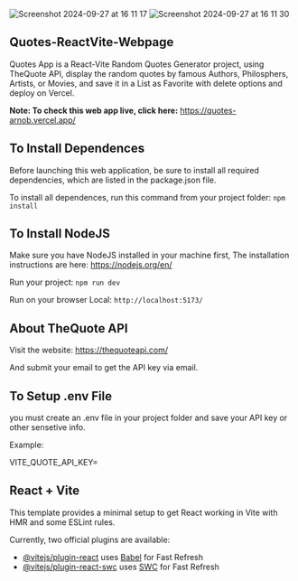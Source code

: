 
![Screenshot 2024-09-27 at 16 11 17](https://github.com/user-attachments/assets/c7a80594-06b6-4ecf-9525-309facd20151) ![Screenshot 2024-09-27 at 16 11 30](https://github.com/user-attachments/assets/b73ddaf7-7850-4df5-91b7-a55c20430beb)

## Quotes-ReactVite-Webpage

Quotes App is a React-Vite Random Quotes Generator project, using TheQuote API, display the random quotes by famous Authors, Philosphers, Artists, or Movies, and save it in a List as Favorite with delete options and deploy on Vercel.

**Note: To check this web app live, click here:** https://quotes-arnob.vercel.app/

## To Install Dependences

Before launching this web application, be sure to install all required dependencies, which are listed in the package.json file.

To install all dependences, run this command from your project folder: `npm install`

## To Install NodeJS

Make sure you have NodeJS installed in your machine first, The installation instructions are here: https://nodejs.org/en/

Run your project: `npm run dev`

Run on your browser Local: `http://localhost:5173/`

## About TheQuote API

Visit the website: https://thequoteapi.com/ 

And submit your email to get the API key via email.

## To Setup .env File

you must create an .env file in your project folder and save your API key or other sensetive info.

Example: 

VITE_QUOTE_API_KEY=

## React + Vite

This template provides a minimal setup to get React working in Vite with HMR and some ESLint rules.

Currently, two official plugins are available:

- [@vitejs/plugin-react](https://github.com/vitejs/vite-plugin-react/blob/main/packages/plugin-react/README.md) uses [Babel](https://babeljs.io/) for Fast Refresh
- [@vitejs/plugin-react-swc](https://github.com/vitejs/vite-plugin-react-swc) uses [SWC](https://swc.rs/) for Fast Refresh

